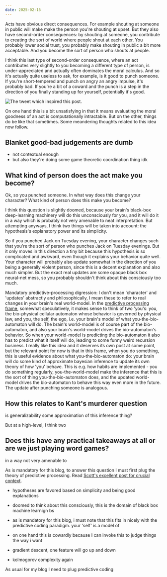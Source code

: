 ```yaml
---
date: 2025-02-15
---
```

Acts have obvious direct consequences. For example shouting at someone in public will make make the person you're shouting at upset. But they also have second-order consequences: by shouting at someone, you contribute to creating the sort of world where people shout at each other. You probably lower social trust, you probably make shouting in public a bit more acceptable. And you become the sort of person who shouts at people.

I think this last type of second-order consequence, where an act contributes very slightly to you becoming a different type of person, is under-appreciated and actually often dominates the moral calculus. And so it's actually quite useless to ask, for example, is it good to punch someone. If you're short-tempered and punch on angry an angry impulse, it's probably bad. If you're a bit of a coward and the punch is a step in the direction of you finally standing up for yourself, potentially it's good. 

![](images/file-20250215095306320.png "The tweet which inspired this post.")

On one hand this is a bit unsatisfying in that it means evaluating the moral goodness of an act is computationally intractable. But on the other, things do be like that sometimes. Some meandering thoughts related to this idea now follow.
## Blanket good-bad judgements are dumb
- not contextual enough
- but also they're doing some game theoretic coordination thing idk

## What kind of person does the act make you become?

Ok, so you punched someone. In what way does this change your character? What kind of person does this make you become? 

I think this question is slightly doomed, because your brain's black-box deep-learning machinery will do this unconsciously for you, and it will do it in a way which is probably not very amenable to neat interpretation. But attempting anyways, I think two things will be taken into account: the hypothesis's explanatory power and its simplicity. 

So if you punched Jack on Tuesday evening, your character changes such that you're the sort of person who punches Jack on Tuesday evenings. But it only moves in this direction a tiny bit because this hypothesis is so complicated and awkward, even though it explains your behavior quite well. Your character will probably also update somewhat in the direction of you being a generally violent person, since this is a decent explanation and also much simpler. But the exact real updates are some opaque black box neural-net mess, so you probably shouldn't think about this consciously too much. 

Mandatory predictive-processing digression: I don't mean 'character' and 'updates' abstractly and philosophically, I mean these to refer to real changes in your brain's real world-model. In the [predictive processing frame](https://slatestarcodex.com/2017/09/05/book-review-surfing-uncertainty/), somewhat speculatively, it makes sense to think of two 'you's: you, the bio-physical cellular automaton whose behavior is governed by physical law, and you, the self, the ego, i.e. your brain's model of what you-the-bio-automaton will do. The brain's world-model is of course part of the bio-automaton, and also your brain's world-model drives the bio-automaton's behavior. So when your world-model is predicting the bio-automaton it also has to predict what it itself will do, leading to some funny weird recursion business. I really like this idea and it deserves its own post at some point, but the relevant point for now is that in this frame, when you do something, this is useful evidence about what you-the-bio-automaton do: your brain will do some kind of approximate bayesian inference to update its own theory of how 'you' behave. This is e.g. how habits are implemented - you do something regularly, you-the-world-model make the inference that this is the sort of thing you-the-bio-automaton does, and the updated world-model drives the bio-automaton to behave this way even more in the future. The update after punching someone is analogous. 
## How this relates to Kant's murderer question

is generalizability some approximation of this inference thing?

But at a high-level, I think two 


## Does this have any practical takeaways at all or are we just playing word games?

in a way not very amenable to 


As is mandatory for this blog, to answer this question I must first plug the theory of predictive processing. Read [Scott's excellent post for crucial context](https://slatestarcodex.com/2017/09/05/book-review-surfing-uncertainty/). 




- hypotheses are favored based on simplicity and being good explanations
- doomed to think about this consciously, this is the domain of black box machine learnign bs

- as is mandatory for this blog, i must note that this fits in nicely with the predictive coding paradigm. your 'self' is a model of 

- on one hand this is cowardly because I can invoke this to judge things the way i want

- gradient descent, one feature will go up and down

- kolmogorov complexity again

As usual for my blog I need to plug predictive coding